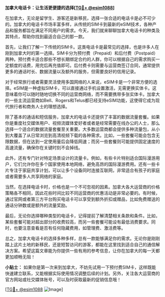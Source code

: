 **加拿大电话卡：让生活更便捷的选择[[TG💪+ @esim1088](https://t.me/s/esim1088)]**

在加拿大，无论是留学生、游客还是新移民，选择一张合适的电话卡是必不可少的。加拿大的电话卡市场丰富多样，从传统的SIM卡到最新的eSIM技术，各种产品和服务都旨在满足不同用户的需求。今天，我们就来聊聊加拿大电话卡的种类及其特点，帮助你找到最适合自己的那一款。

首先，让我们了解一下传统的SIM卡。这类电话卡是最常见的选择，也是许多人在刚到加拿大时的第一选择。SIM卡分为预付费（Prepaid）和后付费（Postpaid）两种。预付费卡适合那些不想长期绑定合约的人群，你可以根据自己的需求购买一定额度的话费，用完后再充值即可。后付费卡则需要与运营商签订合同，通常提供更多的通话时长、数据流量以及额外的服务，但需要良好的信用记录。

对于经常旅行或者需要灵活使用多国网络的人来说，eSIM卡是一个非常方便的选择。eSIM是一种虚拟SIM卡，可以直接通过手机设置激活，无需更换实体卡。这意味着你可以随时随地切换不同的运营商网络，而不需要携带多张实体卡。加拿大的一些主流运营商如Bell、Rogers和Telus都已经支持eSIM功能，这使得它成为现代旅行者和商务人士的理想选择。

除了基本的通话和短信服务，加拿大的电话卡还提供了丰富的数据流量套餐。如果你是重度社交媒体用户、视频流媒体爱好者或者是经常需要在线办公的人士，那么选择一个适合的数据流量套餐至关重要。大多数运营商都会提供多种流量包，从小到大覆盖了从日常浏览到高清视频下载的各种需求。比如，一些套餐可能会包含无限数据，但在达到一定使用量后会降低网速；而另一些套餐则可能提供固定速度的高速流量，确保你在关键时刻不会掉线。

此外，还有专门针对特定场景设计的流量卡。例如，有些卡片特别适合国际漫游用户，它们允许你在多个国家使用本地网络，避免高昂的国际漫游费用。还有一些卡片专注于家庭共享计划，可以让多个设备同时连接互联网，非常适合有孩子的家庭或者需要多人共享网络的家庭。

当然，在选择电话卡时，价格也是一个不可忽视的因素。加拿大各大运营商的价格策略各不相同，因此花些时间比较不同运营商的优惠活动是非常必要的。有时候，通过官网或者第三方平台购买电话卡可以享受到额外折扣或赠品，比如免费赠送的通话分钟数或是额外的流量奖励。

最后，无论你选择哪种类型的电话卡，记得提前了解清楚相关条款和条件。比如，某些套餐可能对超出部分的收费较高，而另一些套餐可能设有最低消费要求。同时，也要注意查看是否有任何隐藏费用，如管理费、激活费等。

总之，加拿大电话卡的选择多种多样，总有一款能够满足你的需求。无论你是刚刚踏上这片土地的新移民，还是短暂访问的游客，都能在这里找到适合自己的通信解决方案。希望这篇文章能为你提供一些有用的参考信息，让你在加拿大的每一天都更加顺畅无阻！

**小贴士：** 如果你是第一次来到加拿大，不妨先试用一下预付费SIM卡，这样既能快速建立联系，又能根据实际使用情况调整后续的计划。另外，关注各大运营商的官方网站或社交媒体账号，可以及时获取最新的促销信息哦！

[[TG💪+ @esim1088](https://t.me/s/esim1088) ![Image](https://i.postimg.cc/4NQfJmqS/Snipaste-2025-05-13-00-14-12.png)]